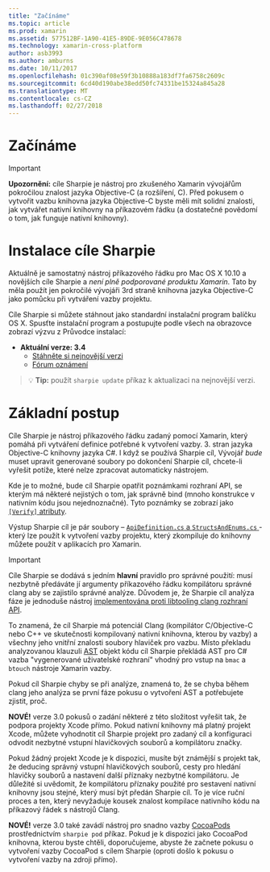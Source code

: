 ```yaml
---
title: "Začínáme"
ms.topic: article
ms.prod: xamarin
ms.assetid: 577512BF-1A90-41E5-89DE-9E056C478678
ms.technology: xamarin-cross-platform
author: asb3993
ms.author: amburns
ms.date: 10/11/2017
ms.openlocfilehash: 01c390af08e59f3b10888a183df7fa6758c2609c
ms.sourcegitcommit: 6cd40d190abe38edd50fc74331be15324a845a28
ms.translationtype: MT
ms.contentlocale: cs-CZ
ms.lasthandoff: 02/27/2018
---
```

# <a name="getting-started"></a>Začínáme

<style type="text/css"> .Terminal blue {color: rgb(10,96,254);} .terminal zelená {barva: rgb(12,156,26);} .terminal purpurová {barva: rgb(152,12,103);} </style>


> [!IMPORTANT]
> **Upozornění:** cíle Sharpie je nástroj pro zkušeného Xamarin vývojářům pokročilou znalost jazyka Objective-C (a rozšíření, C). Před pokusem o vytvořit vazbu knihovna jazyka Objective-C byste měli mít solidní znalosti, jak vytvářet nativní knihovny na příkazovém řádku (a dostatečné povědomí o tom, jak funguje nativní knihovny).

<a name="installing" />

# <a name="installing-objective-sharpie"></a>Instalace cíle Sharpie

Aktuálně je samostatný nástroj příkazového řádku pro Mac OS X 10.10 a novějších cíle Sharpie a _není plně podporované produktu Xamarin_. Tato by měla použít jen pokročilé vývojáři 3rd straně knihovna jazyka Objective-C jako pomůcku při vytváření vazby projektu.

Cíle Sharpie si můžete stáhnout jako standardní instalační program balíčku OS X.
Spusťte instalační program a postupujte podle všech na obrazovce zobrazí výzvu z Průvodce instalací:

- **Aktuální verze: 3.4**
  - [Stáhněte si nejnovější verzi](https://dl.xamarin.com/objective-sharpie/ObjectiveSharpie.pkg)
  - [Fórum oznámení](https://forums.xamarin.com/discussion/104800/objective-sharpie-3-4)

> 💡 **Tip:** použít `sharpie update` příkaz k aktualizaci na nejnovější verzi.

# <a name="basic-walkthrough"></a>Základní postup

Cíle Sharpie je nástroj příkazového řádku zadaný pomocí Xamarin, který pomáhá při vytváření definice potřebné k vytvoření vazby. 3. stran jazyka Objective-C knihovny jazyka C#.
I když se používá Sharpie cíl, Vývojář *bude* muset upravit generované soubory po dokončení Sharpie cíl, chcete-li vyřešit potíže, které nelze zpracovat automaticky nástrojem.

Kde je to možné, bude cíl Sharpie opatřit poznámkami rozhraní API, se kterým má některé nejistých o tom, jak správně bind (mnoho konstrukce v nativním kódu jsou nejednoznačné).
Tyto poznámky se zobrazí jako [ `[Verify]` atributy](~/cross-platform/macios/binding/objective-sharpie/platform/verify.md).

Výstup Sharpie cíl je pár soubory – [ `ApiDefinition.cs` a `StructsAndEnums.cs` ](~/cross-platform/macios/binding/objective-sharpie/platform/apidefinitions-structsandenums.md) -který lze použít k vytvoření vazby projektu, který zkompiluje do knihovny můžete použít v aplikacích pro Xamarin.

> [!IMPORTANT]
> Cíle Sharpie se dodává s jedním **hlavní** pravidlo pro správné použití: musí nezbytně předáváte jí argumenty příkazového řádku kompilátoru správné clang aby se zajistilo správné analýze. Důvodem je, že Sharpie cíl analýza fáze je jednoduše nástroj [implementována proti libtooling clang rozhraní API](http://clang.llvm.org/docs/LibTooling.html).

To znamená, že cíl Sharpie má potenciál Clang (kompilátor C/Objective-C nebo C++ ve skutečnosti kompilovaný nativní knihovna, kterou by vazby) a všechny jeho vnitřní znalosti soubory hlaviček pro vazbu.
Místo překladu analyzovanou klauzuli [AST](http://en.wikipedia.org/wiki/Abstract_syntax_tree) objekt kódu cíl Sharpie překládá AST pro C# vazba "vygenerované uživatelské rozhraní" vhodný pro vstup na `bmac` a `btouch` nástroje Xamarin vazby.

Pokud cíl Sharpie chyby se při analýze, znamená to, že se chyba během clang jeho analýza se první fáze pokusu o vytvoření AST a potřebujete zjistit, proč.

**NOVÉ!** verze 3.0 pokusů o zadání některé z této složitost vyřešit tak, že podpora projekty Xcode přímo. Pokud nativní knihovny má platný projekt Xcode, můžete vyhodnotit cíl Sharpie projekt pro zadaný cíl a konfiguraci odvodit nezbytné vstupní hlavičkových souborů a kompilátoru značky.

Pokud žádný projekt Xcode je k dispozici, musíte být známější s projekt tak, že deducing správný vstupní hlavičkových souborů, cesty pro hledání hlavičky souborů a nastavení další příznaky nezbytné kompilátoru. Je důležité si uvědomit, že kompilátoru příznaky použité pro sestavení nativní knihovny jsou stejné, který musí být předán Sharpie cíl. To je více ruční proces a ten, který nevyžaduje kousek znalost kompilace nativního kódu na příkazový řádek s nástrojů Clang.

**NOVÉ!** verze 3.0 také zavádí nástroj pro snadno vazby [CocoaPods](https://cocoapods.org) prostřednictvím `sharpie pod` příkaz.
Pokud je k dispozici jako CocoaPod knihovna, kterou byste chtěli, doporučujeme, abyste že začnete pokusu o vytvoření vazby CocoaPod s cílem Sharpie (oproti došlo k pokusu o vytvoření vazby na zdroji přímo).